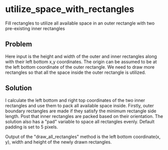 # utilize_space_with_rectangles
Fill rectangles to utilize all available space in an outer rectangle with two pre-existing inner rectangles  

## Problem
Here input is the height and width of the outer and inner rectangles along with their left bottom x,y coordinates.
The origin can be assumed to be at the left bottom coordinate of the outer rectangle.
We need to draw more rectangles so that all the space inside the outer rectangle is utilized.

## Solution
I calculate the left bottom and right top coordinates of the two inner rectangles and use them to pack all available space inside.
Firstly, outer boundary rectangles are made if they satisfy the minimum rectangle side length. Post that inner rectangles are packed based on their orientation.
The solution also has a "pad" variable to space all rectangles evenly. Default padding is set to 5 pixels.

Output of the "draw_all_rectangles" method is the left bottom coordinate(x, y), width and height of the newly drawn rectangles.

